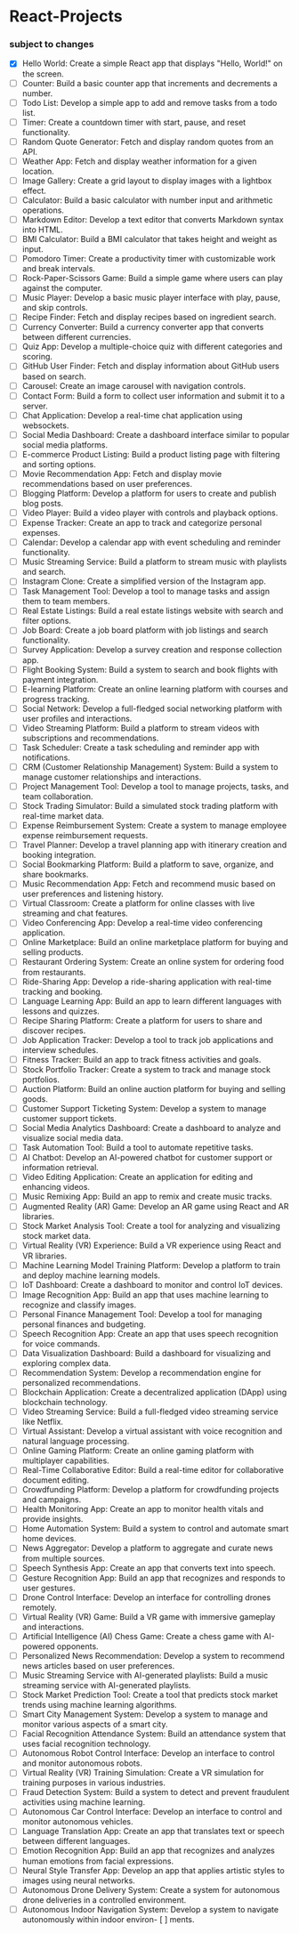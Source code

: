 # React-Projects 

### subject to changes

- [x] Hello World: Create a simple React app that displays "Hello, World!" on the screen.
- [ ] Counter: Build a basic counter app that increments and decrements a number.
- [ ] Todo List: Develop a simple app to add and remove tasks from a todo list.
- [ ] Timer: Create a countdown timer with start, pause, and reset functionality.
- [ ] Random Quote Generator: Fetch and display random quotes from an API.
- [ ] Weather App: Fetch and display weather information for a given location.
- [ ] Image Gallery: Create a grid layout to display images with a lightbox effect.
- [ ] Calculator: Build a basic calculator with number input and arithmetic operations.
- [ ] Markdown Editor: Develop a text editor that converts Markdown syntax into HTML.
- [ ] BMI Calculator: Build a BMI calculator that takes height and weight as input.
- [ ] Pomodoro Timer: Create a productivity timer with customizable work and break intervals.
- [ ] Rock-Paper-Scissors Game: Build a simple game where users can play against the computer.
- [ ] Music Player: Develop a basic music player interface with play, pause, and skip controls.
- [ ] Recipe Finder: Fetch and display recipes based on ingredient search.
- [ ] Currency Converter: Build a currency converter app that converts between different currencies.
- [ ] Quiz App: Develop a multiple-choice quiz with different categories and scoring.
- [ ] GitHub User Finder: Fetch and display information about GitHub users based on search.
- [ ] Carousel: Create an image carousel with navigation controls.
- [ ] Contact Form: Build a form to collect user information and submit it to a server.
- [ ] Chat Application: Develop a real-time chat application using websockets.
- [ ] Social Media Dashboard: Create a dashboard interface similar to popular social media platforms.
- [ ] E-commerce Product Listing: Build a product listing page with filtering and sorting options.
- [ ] Movie Recommendation App: Fetch and display movie recommendations based on user preferences.
- [ ] Blogging Platform: Develop a platform for users to create and publish blog posts.
- [ ] Video Player: Build a video player with controls and playback options.
- [ ] Expense Tracker: Create an app to track and categorize personal expenses.
- [ ] Calendar: Develop a calendar app with event scheduling and reminder functionality.
- [ ] Music Streaming Service: Build a platform to stream music with playlists and search.
- [ ] Instagram Clone: Create a simplified version of the Instagram app.
- [ ] Task Management Tool: Develop a tool to manage tasks and assign them to team members.
- [ ] Real Estate Listings: Build a real estate listings website with search and filter options.
- [ ] Job Board: Create a job board platform with job listings and search functionality.
- [ ] Survey Application: Develop a survey creation and response collection app.
- [ ] Flight Booking System: Build a system to search and book flights with payment integration.
- [ ] E-learning Platform: Create an online learning platform with courses and progress tracking.
- [ ] Social Network: Develop a full-fledged social networking platform with user profiles and interactions.
- [ ] Video Streaming Platform: Build a platform to stream videos with subscriptions and recommendations.
- [ ] Task Scheduler: Create a task scheduling and reminder app with notifications.
- [ ] CRM (Customer Relationship Management) System: Build a system to manage customer relationships and interactions.
- [ ] Project Management Tool: Develop a tool to manage projects, tasks, and team collaboration.
- [ ] Stock Trading Simulator: Build a simulated stock trading platform with real-time market data.
- [ ] Expense Reimbursement System: Create a system to manage employee expense reimbursement requests.
- [ ] Travel Planner: Develop a travel planning app with itinerary creation and booking integration.
- [ ] Social Bookmarking Platform: Build a platform to save, organize, and share bookmarks.
- [ ] Music Recommendation App: Fetch and recommend music based on user preferences and listening history.
- [ ] Virtual Classroom: Create a platform for online classes with live streaming and chat features.
- [ ] Video Conferencing App: Develop a real-time video conferencing application.
- [ ] Online Marketplace: Build an online marketplace platform for buying and selling products.
- [ ] Restaurant Ordering System: Create an online system for ordering food from restaurants.
- [ ] Ride-Sharing App: Develop a ride-sharing application with real-time tracking and booking.
- [ ] Language Learning App: Build an app to learn different languages with lessons and quizzes.
- [ ] Recipe Sharing Platform: Create a platform for users to share and discover recipes.
- [ ] Job Application Tracker: Develop a tool to track job applications and interview schedules.
- [ ] Fitness Tracker: Build an app to track fitness activities and goals.
- [ ] Stock Portfolio Tracker: Create a system to track and manage stock portfolios.
- [ ] Auction Platform: Build an online auction platform for buying and selling goods.
- [ ] Customer Support Ticketing System: Develop a system to manage customer support tickets.
- [ ] Social Media Analytics Dashboard: Create a dashboard to analyze and visualize social media data.
- [ ] Task Automation Tool: Build a tool to automate repetitive tasks.
- [ ] AI Chatbot: Develop an AI-powered chatbot for customer support or information retrieval.
- [ ] Video Editing Application: Create an application for editing and enhancing videos.
- [ ] Music Remixing App: Build an app to remix and create music tracks.
- [ ] Augmented Reality (AR) Game: Develop an AR game using React and AR libraries.
- [ ] Stock Market Analysis Tool: Create a tool for analyzing and visualizing stock market data.
- [ ] Virtual Reality (VR) Experience: Build a VR experience using React and VR libraries.
- [ ] Machine Learning Model Training Platform: Develop a platform to train and deploy machine learning models.
- [ ] IoT Dashboard: Create a dashboard to monitor and control IoT devices.
- [ ] Image Recognition App: Build an app that uses machine learning to recognize and classify images.
- [ ] Personal Finance Management Tool: Develop a tool for managing personal finances and budgeting.
- [ ] Speech Recognition App: Create an app that uses speech recognition for voice commands.
- [ ] Data Visualization Dashboard: Build a dashboard for visualizing and exploring complex data.
- [ ] Recommendation System: Develop a recommendation engine for personalized recommendations.
- [ ] Blockchain Application: Create a decentralized application (DApp) using blockchain technology.
- [ ] Video Streaming Service: Build a full-fledged video streaming service like Netflix.
- [ ] Virtual Assistant: Develop a virtual assistant with voice recognition and natural language processing.
- [ ] Online Gaming Platform: Create an online gaming platform with multiplayer capabilities.
- [ ] Real-Time Collaborative Editor: Build a real-time editor for collaborative document editing.
- [ ] Crowdfunding Platform: Develop a platform for crowdfunding projects and campaigns.
- [ ] Health Monitoring App: Create an app to monitor health vitals and provide insights.
- [ ] Home Automation System: Build a system to control and automate smart home devices.
- [ ] News Aggregator: Develop a platform to aggregate and curate news from multiple sources.
- [ ] Speech Synthesis App: Create an app that converts text into speech.
- [ ] Gesture Recognition App: Build an app that recognizes and responds to user gestures.
- [ ] Drone Control Interface: Develop an interface for controlling drones remotely.
- [ ] Virtual Reality (VR) Game: Build a VR game with immersive gameplay and interactions.
- [ ] Artificial Intelligence (AI) Chess Game: Create a chess game with AI-powered opponents.
- [ ] Personalized News Recommendation: Develop a system to recommend news articles based on user preferences.
- [ ] Music Streaming Service with AI-generated playlists: Build a music streaming service with AI-generated playlists.
- [ ] Stock Market Prediction Tool: Create a tool that predicts stock market trends using machine learning algorithms.
- [ ] Smart City Management System: Develop a system to manage and monitor various aspects of a smart city.
- [ ] Facial Recognition Attendance System: Build an attendance system that uses facial recognition technology.
- [ ] Autonomous Robot Control Interface: Develop an interface to control and monitor autonomous robots.
- [ ] Virtual Reality (VR) Training Simulation: Create a VR simulation for training purposes in various industries.
- [ ] Fraud Detection System: Build a system to detect and prevent fraudulent activities using machine learning.
- [ ] Autonomous Car Control Interface: Develop an interface to control and monitor autonomous vehicles.
- [ ] Language Translation App: Create an app that translates text or speech between different languages.
- [ ] Emotion Recognition App: Build an app that recognizes and analyzes human emotions from facial expressions.
- [ ] Neural Style Transfer App: Develop an app that applies artistic styles to images using neural networks.
- [ ] Autonomous Drone Delivery System: Create a system for autonomous drone deliveries in a controlled environment.
- [ ] Autonomous Indoor Navigation System: Develop a system to navigate autonomously within indoor environ- [ ] ments.
